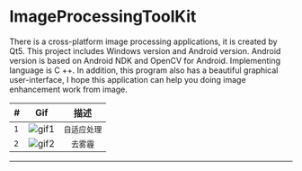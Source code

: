 # ImageProcessingToolKit
There is a cross-platform image processing applications, it is created by Qt5. This project includes Windows version and Android version. Android version is based on Android NDK and OpenCV for Android. Implementing language is C ++. In addition, this program also has a beautiful graphical user-interface, I hope this application can help you doing image enhancement work from image.

|#|Gif|描述|
|---| ---- | :---: |
|`1`|![gif1]|`自适应处理`|
|`2`|![gif2]|`去雾霾`|

------------------------------
[gif1]:https://github.com/georgechen1024/ImageProcessingToolKit/blob/master/img_show/screenrecord/ScreenRecord_1.gif
[gif2]:https://github.com/georgechen1024/ImageProcessingToolKit/blob/master/img_show/screenrecord/ScreenRecord_2.gif
